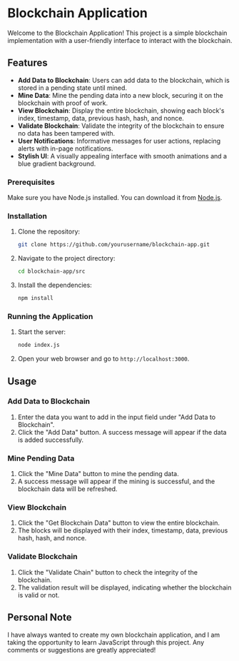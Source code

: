 # Blockchain Application

Welcome to the Blockchain Application! This project is a simple blockchain implementation with a user-friendly interface to interact with the blockchain.

## Features

- **Add Data to Blockchain**: Users can add data to the blockchain, which is stored in a pending state until mined.
- **Mine Data**: Mine the pending data into a new block, securing it on the blockchain with proof of work.
- **View Blockchain**: Display the entire blockchain, showing each block's index, timestamp, data, previous hash, hash, and nonce.
- **Validate Blockchain**: Validate the integrity of the blockchain to ensure no data has been tampered with.
- **User Notifications**: Informative messages for user actions, replacing alerts with in-page notifications.
- **Stylish UI**: A visually appealing interface with smooth animations and a blue gradient background.

### Prerequisites

Make sure you have Node.js installed. You can download it from [Node.js](https://nodejs.org/).

### Installation

1. Clone the repository:

    ```sh
    git clone https://github.com/yourusername/blockchain-app.git
    ```

2. Navigate to the project directory:

    ```sh
    cd blockchain-app/src
    ```

3. Install the dependencies:

    ```sh
    npm install
    ```

### Running the Application

1. Start the server:

    ```sh
    node index.js
    ```

2. Open your web browser and go to `http://localhost:3000`.

## Usage

### Add Data to Blockchain

1. Enter the data you want to add in the input field under "Add Data to Blockchain".
2. Click the "Add Data" button. A success message will appear if the data is added successfully.

### Mine Pending Data

1. Click the "Mine Data" button to mine the pending data.
2. A success message will appear if the mining is successful, and the blockchain data will be refreshed.

### View Blockchain

1. Click the "Get Blockchain Data" button to view the entire blockchain.
2. The blocks will be displayed with their index, timestamp, data, previous hash, hash, and nonce.

### Validate Blockchain

1. Click the "Validate Chain" button to check the integrity of the blockchain.
2. The validation result will be displayed, indicating whether the blockchain is valid or not.

## Personal Note

I have always wanted to create my own blockchain application, and I am taking the opportunity to learn JavaScript through this project. Any comments or suggestions are greatly appreciated!

